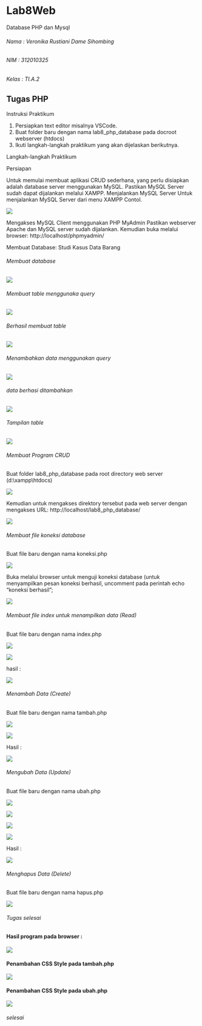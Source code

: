 # Lab8Web
Database PHP dan Mysql

###### Nama : Veronika Rustiani Dame Sihombing
###### NIM : 312010325
###### Kelas : TI.A.2

## Tugas PHP

Instruksi Praktikum

1. Persiapkan text editor misalnya VSCode.
2. Buat folder baru dengan nama lab8_php_database pada docroot webserver 
(htdocs)
3. Ikuti langkah-langkah praktikum yang akan dijelaskan berikutnya.

Langkah-langkah Praktikum

Persiapan

Untuk memulai membuat aplikasi CRUD sederhana, yang perlu disiapkan adalah 
database server menggunakan MySQL. Pastikan MySQL Server sudah dapat dijalankan 
melalui XAMPP.
Menjalankan MySQL Server
Untuk menjalankan MySQL Server dari menu XAMPP Contol.

![](img/1%20satu.jpg)

Mengakses MySQL Client menggunakan PHP MyAdmin
Pastikan webserver Apache dan MySQL server sudah dijalankan. Kemudian buka 
melalui browser: http://localhost/phpmyadmin/

Membuat Database: Studi Kasus Data Barang

###### Membuat database

![](img/2%20buatdb.jpg)

###### Membuat table menggunaka query

![](img/3%20query.jpg)

###### Berhasil membuat table

![](img/4%20succesful.jpg)

###### Menambahkan data menggunakan query

![](img/5%20menambahkan.jpg)

###### data berhasi ditambahkan

![](img/6%20created.jpg)

###### Tampilan table

![](img/7%20created.jpg)

###### Membuat Program CRUD

Buat folder lab8_php_database pada root directory web server (d:\xampp\htdocs)

![](img/8%20htdocs.jpg)

Kemudian untuk mengakses direktory tersebut pada web server dengan mengakses URL: 
http://localhost/lab8_php_database/

![](img/9%20chrome.jpg)

###### Membuat file koneksi database

Buat file baru dengan nama koneksi.php

![](img/10%20koneksi.jpg)

Buka melalui browser untuk menguji koneksi database (untuk menyampilkan pesan 
koneksi berhasil, uncomment pada perintah echo “koneksi berhasil”; 

![](img/10%20koneksichrome.jpg)

###### Membuat file index untuk menampilkan data (Read)

Buat file baru dengan nama index.php

![](img/11%20vsc.jpg)

![](img/12%20vsc.jpg)

hasil :

![](img/13%20hasil.jpg)

###### Menambah Data (Create)

Buat file baru dengan nama tambah.php

![](img/14%20a.jpg)

![](img/14%20b.jpg)

Hasil :

![](img/14%20tambah.jpg)

###### Mengubah Data (Update)

Buat file baru dengan nama ubah.php

![](img/15%20ubahdata.jpg)

![](img/15%20ubahdata2.jpg)

![](img/15%20ubahdata3.jpg)

![](img/15%20ubahdata4.jpg)

Hasil :

![](img/15%20ubahdata5.jpg)

###### Menghapus Data (Delete)

Buat file baru dengan nama hapus.php

![](img/16%20hapusdata5.jpg)

###### Tugas selesai

#### Hasil program pada browser :

![](img/index%20php.jpg)

#### Penambahan CSS Style pada tambah.php

![](img/tambah%20barang.jpg)

#### Penambahan CSS Style pada ubah.php
![](img/ubah%20barang%20barang.jpg)

###### selesai



